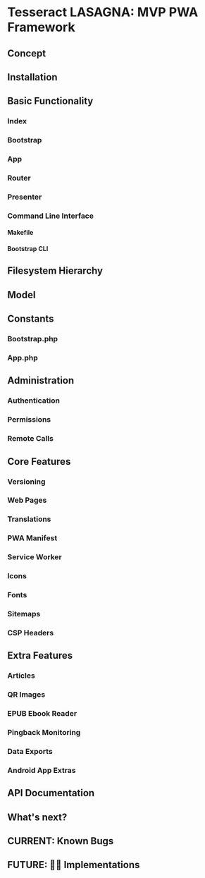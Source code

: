 # Tesseract LASAGNA: MVP PWA Framework

## Concept

## Installation

## Basic Functionality

### Index

### Bootstrap

### App

### Router

### Presenter

### Command Line Interface

#### Makefile

#### Bootstrap CLI

## Filesystem Hierarchy

## Model

## Constants

### Bootstrap.php

### App.php

## Administration

### Authentication

### Permissions

### Remote Calls

## Core Features

### Versioning

### Web Pages

### Translations

### PWA Manifest

### Service Worker

### Icons

### Fonts

### Sitemaps

### CSP Headers

## Extra Features

### Articles

### QR Images

### EPUB Ebook Reader

### Pingback Monitoring

### Data Exports

### Android App Extras

## API Documentation

## What's next?

## CURRENT: Known Bugs

## FUTURE: 👨‍🏭 Implementations

